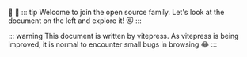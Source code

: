 :tada: :100:
::: tip
Welcome to join the open source family. Let's look at the document on the left and explore it! :heart_eyes_cat:
:::

::: warning
This document is written by vitepress. As vitepress is being improved, it is normal to encounter small bugs in browsing :joy:
:::